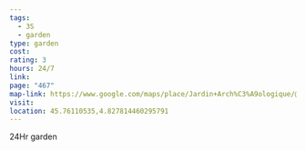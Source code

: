 ```yaml
---
tags:
  - 3S
  - garden
type: garden
cost: 
rating: 3
hours: 24/7
link: 
page: "467"
map-link: https://www.google.com/maps/place/Jardin+Arch%C3%A9ologique/@45.7611657,4.8274817,19.75z/data=!4m6!3m5!1s0x47f4ebab18675cf1:0x5b2b6a444d8c5fc5!8m2!3d45.761155!4d4.8278535!16s%2Fg%2F1tfmbl4x?entry=ttu&g_ep=EgoyMDI0MDkyNS4wIKXMDSoASAFQAw%3D%3D
visit: 
location: 45.76110535,4.827814460295791
---
```

24Hr garden